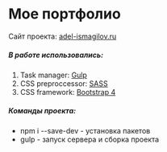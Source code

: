 # Мое портфолио #
Сайт проекта: [adel-ismagilov.ru](adel-ismagilov.ru/portfolio)

##### В работе использовались: #####
1. Task manager: [Gulp](https://gulpjs.com/)
2. CSS preproccessor: [SASS](http://sass-lang.com/)
3. CSS framework: [Bootstrap 4](http://bootstrap-4.ru/)


##### Команды проекта: ######
+ npm i --save-dev - установка пакетов
+ gulp - запуск сервера и сборка проекта
